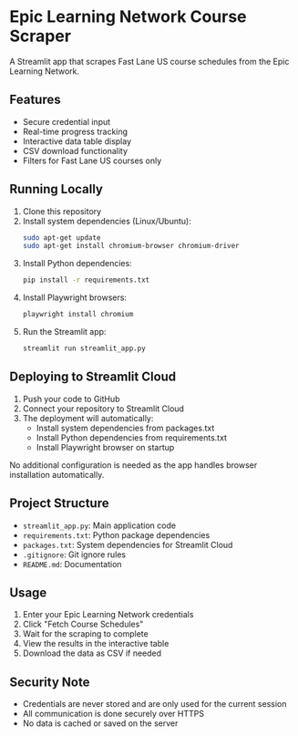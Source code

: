 # Epic Learning Network Course Scraper

A Streamlit app that scrapes Fast Lane US course schedules from the Epic Learning Network.

## Features

- Secure credential input
- Real-time progress tracking
- Interactive data table display
- CSV download functionality
- Filters for Fast Lane US courses only

## Running Locally

1. Clone this repository
2. Install system dependencies (Linux/Ubuntu):
   ```bash
   sudo apt-get update
   sudo apt-get install chromium-browser chromium-driver
   ```
3. Install Python dependencies:
   ```bash
   pip install -r requirements.txt
   ```
4. Install Playwright browsers:
   ```bash
   playwright install chromium
   ```
5. Run the Streamlit app:
   ```bash
   streamlit run streamlit_app.py
   ```

## Deploying to Streamlit Cloud

1. Push your code to GitHub
2. Connect your repository to Streamlit Cloud
3. The deployment will automatically:
   - Install system dependencies from packages.txt
   - Install Python dependencies from requirements.txt
   - Install Playwright browser on startup

No additional configuration is needed as the app handles browser installation automatically.

## Project Structure

- `streamlit_app.py`: Main application code
- `requirements.txt`: Python package dependencies
- `packages.txt`: System dependencies for Streamlit Cloud
- `.gitignore`: Git ignore rules
- `README.md`: Documentation

## Usage

1. Enter your Epic Learning Network credentials
2. Click "Fetch Course Schedules"
3. Wait for the scraping to complete
4. View the results in the interactive table
5. Download the data as CSV if needed

## Security Note

- Credentials are never stored and are only used for the current session
- All communication is done securely over HTTPS
- No data is cached or saved on the server